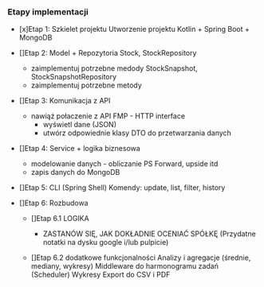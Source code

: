 ### Etapy implementacji

- [x]Etap 1: Szkielet projektu
Utworzenie projektu Kotlin + Spring Boot + MongoDB
 

- []Etap 2: Model + Repozytoria 
Stock, StockRepository
  - zaimplementuj potrzebne medody
StockSnapshot, StockSnapshotRepository
  - zaimplementuj potrzebne metody

- []Etap 3: Komunikacja z API
  - nawiąż połaczenie z API FMP - HTTP interface
    - wyświetl dane (JSON)
    - utwórz odpowiednie klasy DTO do przetwarzania danych

- []Etap 4: Service + logika biznesowa
  - modelowanie danych - obliczanie PS Forward, upside itd
  - zapis danych do MongoDB

- []Etap 5: CLI (Spring Shell)
Komendy: update, list, filter, history

- []Etap 6: Rozbudowa
  - []Etap 6.1 LOGIKA 
    - ZASTANÓW SIĘ, JAK DOKŁADNIE OCENIAĆ SPÓŁKĘ
      (Przydatne notatki na dysku google i/lub pulpicie)
    
  - []Etap 6.2 dodatkowe funkcjonalności
      Analizy i agregacje (średnie, mediany, wykresy)
      Middleware do harmonogramu zadań (Scheduler)
      Wykresy
      Export do CSV i PDF